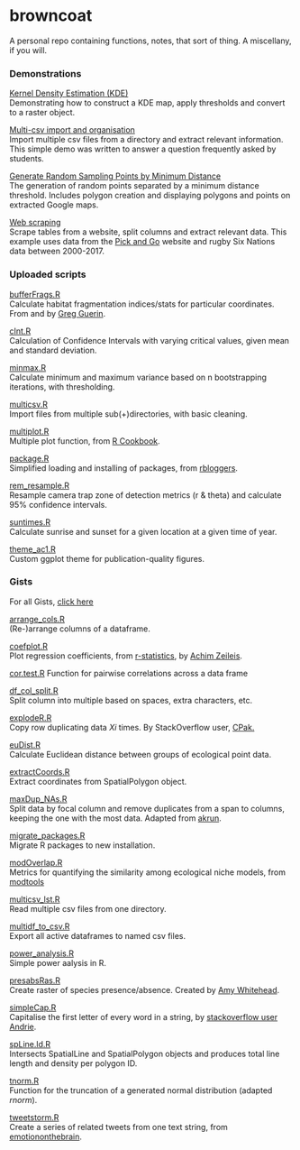 # browncoat
A personal repo containing functions, notes, that sort of thing. A miscellany, if you will.  

### Demonstrations   

[Kernel Density Estimation (KDE)](https://github.com/arcaravaggi/browncoat/blob/master/KDE.md)  
Demonstrating how to construct a KDE map, apply thresholds and convert to a raster object.

[Multi-csv import and organisation](https://github.com/arcaravaggi/browncoat/blob/master/multicsv_2.md)  
Import multiple csv files from a directory and extract relevant information. This simple demo was written to answer a question frequently asked by students.  

[Generate Random Sampling Points by Minimum Distance](https://github.com/arcaravaggi/browncoat/blob/master/Rpoints.md)   
The generation of random points separated by a minimum distance threshold. Includes polygon creation and displaying polygons and points on extracted Google maps.   

[Web scraping](https://github.com/arcaravaggi/browncoat/blob/master/six_nations.md)  
Scrape tables from a website, split columns and extract relevant data. This example uses data from the [Pick and Go](http://www.lassen.co.nz/pickandgo.php) website and rugby Six Nations data between 2000-2017.  

### Uploaded scripts

[bufferFrags.R](https://github.com/arcaravaggi/browncoat/blob/master/bufferFrags.R)  
Calculate habitat fragmentation indices/stats for particular coordinates. From and by [Greg Guerin](http://vegetationsciencetools.blogspot.ie/2015/07/function-for-calculating-habitat.html).  

[cInt.R](https://github.com/arcaravaggi/browncoat/blob/master/cInt.R)     
Calculation of Confidence Intervals with varying critical values, given mean and standard deviation.     

[minmax.R](https://github.com/arcaravaggi/browncoat/blob/master/minmax.R)    
Calculate minimum and maximum variance based on n bootstrapping iterations, with thresholding.     

[multicsv.R](https://github.com/arcaravaggi/browncoat/blob/master/multicsv.R)  
Import files from multiple sub(+)directories, with basic cleaning.  

[multiplot.R](https://github.com/arcaravaggi/browncoat/blob/master/multiplot.R)   
Multiple plot function, from [R Cookbook](http://www.cookbook-r.com/Graphs/Multiple_graphs_on_one_page_(ggplot2)/).  

[package.R](https://github.com/arcaravaggi/browncoat/blob/master/package.R)  
Simplified loading and installing of packages, from [rbloggers](https://www.r-bloggers.com/function-to-simplify-loading-and-installing-packages/).  

[rem_resample.R](https://github.com/arcaravaggi/browncoat/blob/master/rem_resample.R)  
Resample camera trap zone of detection metrics (r & theta) and calculate 95% confidence intervals.  

[suntimes.R](https://github.com/arcaravaggi/browncoat/blob/master/suntimes.R)  
Calculate sunrise and sunset for a given location at a given time of year.   

[theme_ac1.R](https://github.com/arcaravaggi/browncoat/blob/master/theme_ac1.R)  
Custom ggplot theme for publication-quality figures.    

### Gists  

For all Gists, [click here](https://gist.github.com/arcaravaggi)  

[arrange_cols.R](https://gist.github.com/arcaravaggi/38d9739380a08464e990427ba5222356)  
(Re-)arrange columns of a dataframe.

[coefplot.R](https://gist.github.com/arcaravaggi/298d257e53473b1e3beaaba449ec50ec)  
Plot regression coefficients, from [r-statistics](https://www.r-statistics.com/wp-content/uploads/2010/07/coefplot.r.txt"), by [Achim Zeileis](http://statmath.wu.ac.at/~zeileis/).

[cor.test.R](https://gist.github.com/arcaravaggi/004979408be4116505a49bd1d4c6e298)
Function for pairwise correlations across a data frame

[df_col_split.R](https://gist.github.com/arcaravaggi/05a1b15fa67a74ba9f0b0614f9a8281c)  
Split column into multiple based on spaces, extra characters, etc.  

[explodeR.R](https://gist.github.com/arcaravaggi/8e03ccd634de026a184bbb042f37fc71)   
Copy row duplicating data *Xi* times. By StackOverflow user, [CPak.](https://stackoverflow.com/a/50930471/9962100)    

[euDist.R](https://gist.github.com/arcaravaggi/b990ff3b9545a453761af5f2195b151c)    
Calculate Euclidean distance between groups of ecological point data.

[extractCoords.R](https://gist.github.com/arcaravaggi/cc7a0995279d2a05780b733bed74554c)   
Extract coordinates from SpatialPolygon object.    

[maxDup_NAs.R](https://gist.github.com/arcaravaggi/2acdf426c13af3aea7c5f25951585fbf)  
Split data by focal column and remove duplicates from a span to columns, keeping the one with the most data.  Adapted from [akrun](https://stackoverflow.com/questions/33047084/r-remove-duplicated-value-conditionally-between-row-keeping-the-one-with-less-n).  

[migrate_packages.R](https://gist.github.com/arcaravaggi/20acc42e3e245cc268a95269de024b2d)  
Migrate R packages to new installation.  

[modOverlap.R](https://gist.github.com/arcaravaggi/0b829257f41c3554cbbff8b1017ba6b1)  
Metrics for quantifying the similarity among ecological niche models, from [modtools](https://modtools.wordpress.com/2015/10/30/modoverlap/)

[multicsv_lst.R](https://gist.github.com/arcaravaggi/1abb4e19a20263b85cd7e488acd94ceb)  
Read multiple csv files from one directory.  

[multidf_to_csv.R](https://gist.github.com/arcaravaggi/eb7c1ab87a2dfd75aebfdf19757aeb63)  
Export all active dataframes to named csv files.  

[power_analysis.R](https://gist.github.com/arcaravaggi/81e318c807a1cb259bc5cb6bda227fd4)   
Simple power aalysis in R.   

[presabsRas.R](https://gist.github.com/arcaravaggi/bd59fa55dfcaf855c1f43fdab5655e28)  
Create raster of species presence/absence. Created by [Amy Whitehead](https://amywhiteheadresearch.wordpress.com/2016/01/25/extracting-raster-data-using-a-shapefile/#more-918).

[simpleCap.R](https://gist.github.com/arcaravaggi/e8c2a720dea43ab5d3f24e0fe5da0476)   
Capitalise the first letter of every word in a string, by [stackoverflow user Andrie](https://stackoverflow.com/questions/6364783/capitalize-the-first-letter-of-both-words-in-a-two-word-string).  

[spLine.ld.R](https://gist.github.com/arcaravaggi/2b24abfb39b8ec4dd80b52f3e69280e4)   
Intersects SpatialLine and SpatialPolygon objects and produces total line length and density per polygon ID.   

[tnorm.R](https://gist.github.com/arcaravaggi/bafe1982851078f9bc5b9f64d4568585)    
Function for the truncation of a generated normal distribution (adapted *rnorm*).     

[tweetstorm.R](https://gist.github.com/arcaravaggi/bd4b99a5f006c999e9290fbd73637ec8)  
Create a series of related tweets from one text string, from [emotiononthebrain](https://sites.tufts.edu/emotiononthebrain/2017/08/12/time-for-a-tweetstorm/).   

